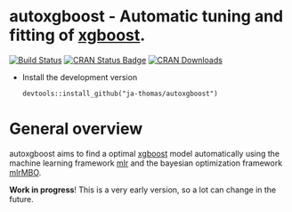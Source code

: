# autoxgboost - Automatic tuning and fitting of [xgboost](https://github.com/dmlc/xgboost).

[![Build Status](https://travis-ci.org//ja-thomas/autoxgboost.svg?branch=master)](https://travis-ci.org//ja-thomas/autoxgboost)
[![CRAN Status Badge](http://www.r-pkg.org/badges/version/autoxgboost)](https://CRAN.R-project.org/package=autoxgboost)
[![CRAN Downloads](http://cranlogs.r-pkg.org/badges/autoxgboost)](https://cran.rstudio.com/web/packages/autoxgboost/index.html)


* Install the development version

    ```splus
    devtools::install_github("ja-thomas/autoxgboost")
    ```

# General overview

autoxgboost aims to find a optimal [xgboost](https://github.com/dmlc/xgboost) model automatically using the machine learning framework [mlr](https://github.com/mlr-org/mlr)
and the bayesian optimization framework [mlrMBO](https://github.com/mlr-org/mlrMBO).

**Work in progress**! This is a very early version, so a lot can change in the future.
